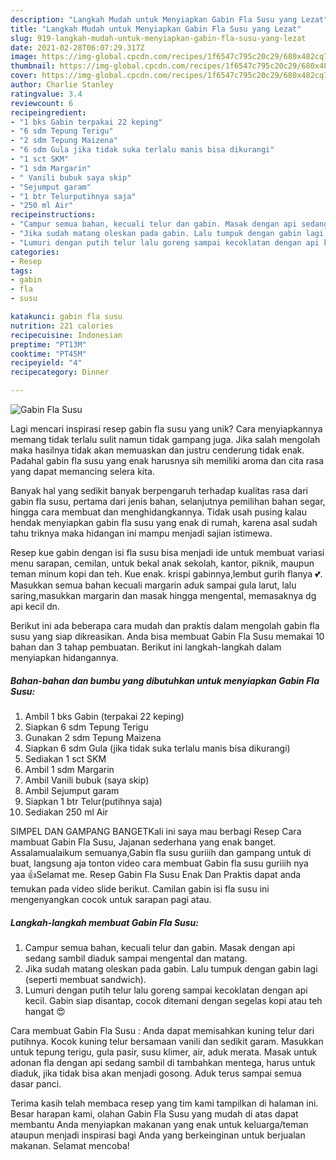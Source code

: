 ```yaml
---
description: "Langkah Mudah untuk Menyiapkan Gabin Fla Susu yang Lezat"
title: "Langkah Mudah untuk Menyiapkan Gabin Fla Susu yang Lezat"
slug: 919-langkah-mudah-untuk-menyiapkan-gabin-fla-susu-yang-lezat
date: 2021-02-28T06:07:29.317Z
image: https://img-global.cpcdn.com/recipes/1f6547c795c20c29/680x482cq70/gabin-fla-susu-foto-resep-utama.jpg
thumbnail: https://img-global.cpcdn.com/recipes/1f6547c795c20c29/680x482cq70/gabin-fla-susu-foto-resep-utama.jpg
cover: https://img-global.cpcdn.com/recipes/1f6547c795c20c29/680x482cq70/gabin-fla-susu-foto-resep-utama.jpg
author: Charlie Stanley
ratingvalue: 3.4
reviewcount: 6
recipeingredient:
- "1 bks Gabin terpakai 22 keping"
- "6 sdm Tepung Terigu"
- "2 sdm Tepung Maizena"
- "6 sdm Gula jika tidak suka terlalu manis bisa dikurangi"
- "1 sct SKM"
- "1 sdm Margarin"
- " Vanili bubuk saya skip"
- "Sejumput garam"
- "1 btr Telurputihnya saja"
- "250 ml Air"
recipeinstructions:
- "Campur semua bahan, kecuali telur dan gabin. Masak dengan api sedang sambil diaduk sampai mengental dan matang."
- "Jika sudah matang oleskan pada gabin. Lalu tumpuk dengan gabin lagi (seperti membuat sandwich)."
- "Lumuri dengan putih telur lalu goreng sampai kecoklatan dengan api kecil. Gabin siap disantap, cocok ditemani dengan segelas kopi atau teh hangat 😍"
categories:
- Resep
tags:
- gabin
- fla
- susu

katakunci: gabin fla susu 
nutrition: 221 calories
recipecuisine: Indonesian
preptime: "PT13M"
cooktime: "PT45M"
recipeyield: "4"
recipecategory: Dinner

---
```



![Gabin Fla Susu](https://img-global.cpcdn.com/recipes/1f6547c795c20c29/680x482cq70/gabin-fla-susu-foto-resep-utama.jpg)

Lagi mencari inspirasi resep gabin fla susu yang unik? Cara menyiapkannya memang tidak terlalu sulit namun tidak gampang juga. Jika salah mengolah maka hasilnya tidak akan memuaskan dan justru cenderung tidak enak. Padahal gabin fla susu yang enak harusnya sih memiliki aroma dan cita rasa yang dapat memancing selera kita.

Banyak hal yang sedikit banyak berpengaruh terhadap kualitas rasa dari gabin fla susu, pertama dari jenis bahan, selanjutnya pemilihan bahan segar, hingga cara membuat dan menghidangkannya. Tidak usah pusing kalau hendak menyiapkan gabin fla susu yang enak di rumah, karena asal sudah tahu triknya maka hidangan ini mampu menjadi sajian istimewa.

Resep kue gabin dengan isi fla susu bisa menjadi ide untuk membuat variasi menu sarapan, cemilan, untuk bekal anak sekolah, kantor, piknik, maupun teman minum kopi dan teh. Kue enak. krispi gabinnya,lembut gurih flanya 💕. Masukkan semua bahan kecuali margarin aduk sampai gula larut, lalu saring,masukkan margarin dan masak hingga mengental, memasaknya dg api kecil dn.


Berikut ini ada beberapa cara mudah dan praktis dalam mengolah gabin fla susu yang siap dikreasikan. Anda bisa membuat Gabin Fla Susu memakai 10 bahan dan 3 tahap pembuatan. Berikut ini langkah-langkah dalam menyiapkan hidangannya.

<!--inarticleads1-->

##### Bahan-bahan dan bumbu yang dibutuhkan untuk menyiapkan Gabin Fla Susu:

1. Ambil 1 bks Gabin (terpakai 22 keping)
1. Siapkan 6 sdm Tepung Terigu
1. Gunakan 2 sdm Tepung Maizena
1. Siapkan 6 sdm Gula (jika tidak suka terlalu manis bisa dikurangi)
1. Sediakan 1 sct SKM
1. Ambil 1 sdm Margarin
1. Ambil  Vanili bubuk (saya skip)
1. Ambil Sejumput garam
1. Siapkan 1 btr Telur(putihnya saja)
1. Sediakan 250 ml Air


SIMPEL DAN GAMPANG BANGETKali ini saya mau berbagi Resep Cara mambuat Gabin Fla Susu, Jajanan sederhana yang enak banget. Assalamualaikum semuanya,Gabin fla susu guriiih dan gampang untuk di buat, langsung aja tonton video cara membuat Gabin fla susu guriiih nya yaa 👍Selamat me. Resep Gabin Fla Susu Enak Dan Praktis dapat anda temukan pada video slide berikut. Camilan gabin isi fla susu ini mengenyangkan cocok untuk sarapan pagi atau. 

<!--inarticleads2-->

##### Langkah-langkah membuat Gabin Fla Susu:

1. Campur semua bahan, kecuali telur dan gabin. Masak dengan api sedang sambil diaduk sampai mengental dan matang.
1. Jika sudah matang oleskan pada gabin. Lalu tumpuk dengan gabin lagi (seperti membuat sandwich).
1. Lumuri dengan putih telur lalu goreng sampai kecoklatan dengan api kecil. Gabin siap disantap, cocok ditemani dengan segelas kopi atau teh hangat 😍


Cara membuat Gabin Fla Susu : Anda dapat memisahkan kuning telur dari putihnya. Kocok kuning telur bersamaan vanili dan sedikit garam. Masukkan untuk tepung terigu, gula pasir, susu klimer, air, aduk merata. Masak untuk adonan fla dengan api sedang sambil di tambahkan mentega, harus untuk diaduk, jika tidak bisa akan menjadi gosong. Aduk terus sampai semua dasar panci. 

Terima kasih telah membaca resep yang tim kami tampilkan di halaman ini. Besar harapan kami, olahan Gabin Fla Susu yang mudah di atas dapat membantu Anda menyiapkan makanan yang enak untuk keluarga/teman ataupun menjadi inspirasi bagi Anda yang berkeinginan untuk berjualan makanan. Selamat mencoba!
